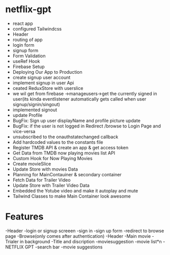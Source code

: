 # netflix-gpt
- react app
- configured Tailwindcss
- Header
- routing of app
- login form
- signup form
- Form Validation
- useRef Hook
- Firebase Setup 
- Deploying Our App to Production
- create signup user account
- implement signup in user Api
- ceated  ReduxStore with userslice
- we wil get from firebase ->manageusers->get the currently signed in user(its kinda eventlistener automatically gets called when user signup/signin/singout)       
- implemented signout
- update Profile
- BugFix: Sign up user displayName and profile picture update
- BugFix: if the user is not logged in Redirect /browse to Login Page and vice-versa
- unsubscribed to the onauthstatechanged callback
- Add hardcoded values to the constants file
- Register TMDB API & create an app & get access token
- Get Data from TMDB now playing movies list API
- Custom Hook for Now Playing Movies
- Create movieSlice
- Update Store with movies Data
- Planning for MainContauiner & secondary container
- Fetch Data for Trailer Video
- Update Store with Trailer Video Data
- Embedded the Yotube video and make it autoplay and mute
- Tailwind Classes to make Main Container look awesome


    

# Features
-Header
-login or signup screeen
    -sign in
    -sign up form
        -redirect to browse page
-Browse(only comes after authentication)
    -Header
    -Main movie
        -Trialer in background
        -Title and discription
        -moviesuggestion 
            -movie list*n 
-NETFLIX GPT
    -search bar
    -movie suggestions

